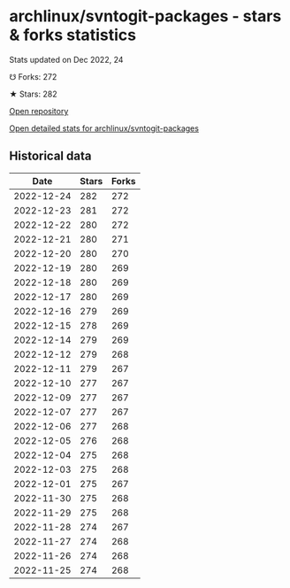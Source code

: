 # archlinux/svntogit-packages - stars & forks statistics

Stats updated on Dec 2022, 24

☋ Forks: 272

★ Stars: 282

[Open repository](https://github.com/archlinux/svntogit-packages)

[Open detailed stats for archlinux/svntogit-packages](https://reviewgithub.com/rep/archlinux/svntogit-packages)

## Historical data
| Date | Stars | Forks |
|------|-------|-------|
| 2022-12-24 | 282 | 272 | 
| 2022-12-23 | 281 | 272 | 
| 2022-12-22 | 280 | 272 | 
| 2022-12-21 | 280 | 271 | 
| 2022-12-20 | 280 | 270 | 
| 2022-12-19 | 280 | 269 | 
| 2022-12-18 | 280 | 269 | 
| 2022-12-17 | 280 | 269 | 
| 2022-12-16 | 279 | 269 | 
| 2022-12-15 | 278 | 269 | 
| 2022-12-14 | 279 | 269 | 
| 2022-12-12 | 279 | 268 | 
| 2022-12-11 | 279 | 267 | 
| 2022-12-10 | 277 | 267 | 
| 2022-12-09 | 277 | 267 | 
| 2022-12-07 | 277 | 267 | 
| 2022-12-06 | 277 | 268 | 
| 2022-12-05 | 276 | 268 | 
| 2022-12-04 | 275 | 268 | 
| 2022-12-03 | 275 | 268 | 
| 2022-12-01 | 275 | 267 | 
| 2022-11-30 | 275 | 268 | 
| 2022-11-29 | 275 | 268 | 
| 2022-11-28 | 274 | 267 | 
| 2022-11-27 | 274 | 268 | 
| 2022-11-26 | 274 | 268 | 
| 2022-11-25 | 274 | 268 | 

